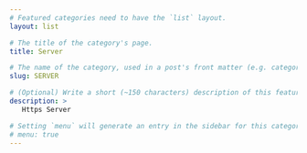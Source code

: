 ```yaml
---
# Featured categories need to have the `list` layout.
layout: list

# The title of the category's page.
title: Server

# The name of the category, used in a post's front matter (e.g. category: <slug>).
slug: SERVER

# (Optional) Write a short (~150 characters) description of this featured category.
description: >
   Https Server

# Setting `menu` will generate an entry in the sidebar for this category.
# menu: true
---
```

